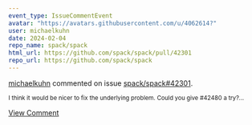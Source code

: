 ```yaml
---
event_type: IssueCommentEvent
avatar: "https://avatars.githubusercontent.com/u/4062614?"
user: michaelkuhn
date: 2024-02-04
repo_name: spack/spack
html_url: https://github.com/spack/spack/pull/42301
repo_url: https://github.com/spack/spack
---
```


<a href='https://github.com/michaelkuhn' target='_blank'>michaelkuhn</a> commented on issue <a href='https://github.com/spack/spack/pull/42301' target='_blank'>spack/spack#42301</a>.

<small>I think it would be nicer to fix the underlying problem. Could you give #42480 a try?...</small>

<a href='https://github.com/spack/spack/pull/42301' target='_blank'>View Comment</a>